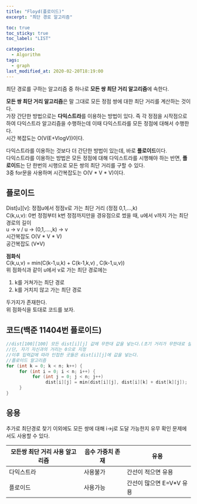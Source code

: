 ```yaml
---
title: "Floyd(플로이드)"
excerpt: "최단 경로 알고리즘"

toc: true
toc_sticky: true
toc_label: "LIST"

categories:
  - Algorithm
tags:
  - graph
last_modified_at: 2020-02-20T18:19:00
---
```

최단 경로를 구하는 알고리즘 중 하나로 **모든 쌍 최단 거리 알고리즘**에 속한다.  


**모든 쌍 최단 거리 알고리즘**은 말 그대로 모든 정점 쌍에 대한 최단 거리를 계산하는 것이다.  
가장 간단한 방법으로는 **다익스트라**를 이용하는 방법이 있다. 즉 각 정점을 시작점으로 하여 다익스트라 알고리즘을 수행하는데 이때 다익스트라를 모든 정점에 대해서 수행한다.  
시간 복잡도는 O(V(E+VlogV))이다.  


다익스트라를 이용하는 것보다 더 간단한 방법이 있는데, 바로 **플로이드**이다.  
다익스트라를 이용하는 방법은 모든 정점에 대해 다익스트라를 시행해야 하는 반면, **플로이드**는 단 한번의 시행으로 모든 쌍의 최단 거리를 구할 수 있다.  
3중 for문을 사용하며 시간복잡도는 O(V * V * V)이다.  


플로이드  
------------  
Dist[u][v]: 정점u에서 정점v로 가는 최단 거리 (정점 0,1,...,k)  
C(k,u,v): 0번 정점부터 k번 정점까지만을 경유점으로 썼을 때, u에서 v까지 가는 최단 경로의 길이  
	u -> v / u -> (0,1,....,k) -> v  
시간복잡도 O(V * V * V)  
공간복잡도 (V*V)  


**점화식**  
C(k,u,v) = min(C(k-1,u,k) + C(k-1,k,v) , C(k-1,u,v))  
위 점화식과 같이 u에서 v로 가는 최단 경로에는  

1. k를 거쳐가는 최단 경로
2. k를 거치지 않고 가는 최단 경로  

두가지가 존재한다.  
위 점화식을 토대로 코드를 보자.  

코드(백준 11404번 플로이드)  
------------  
``` c  
//dist[100][100] 모든 dist[i][j] 값에 무한대 값을 넣는다.(초기 거리가 무한대로 설정)
//단, 자기 자신과의 거리는 0으로 지정  
//이후 입력값에 따라 인접한 곳들은 dist[i][j]에 값을 넣는다.
//플로이드 알고리즘
for (int k = 0; k < n; k++) {
     for (int i = 0; i < n; i++) {
          for (int j = 0; j < n; j++)
               dist[i][j] = min(dist[i][j], dist[i][k] + dist[k][j]);
     }
}
```  

응용  
-----------
추가로 최단경로 찾기 이외에도 모든 쌍에 대해 i->j로 도달 가능한지 유무 확인 문제에서도 사용할 수 있다.  

|모든쌍 최단 거리 사용 알고리즘|음수 가중치 존재|유용|
|----|-----|----|
|다익스트라|사용불가|간선이 적으면 유용|
|플로이드|사용가능|간선이 많으면 E=V*V 유용|
